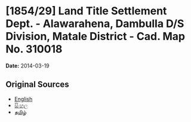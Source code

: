 # [1854/29] Land Title Settlement Dept. - Alawarahena, Dambulla D/S Division, Matale District - Cad. Map No. 310018

**Date:** 2014-03-19

## Original Sources

- [English](https://documents.gov.lk/view/extra-gazettes/2014/3/1854-29_E.pdf)
- [සිංහල](https://documents.gov.lk/view/extra-gazettes/2014/3/1854-29_S.pdf)
- [தமிழ்](https://documents.gov.lk/view/extra-gazettes/2014/3/1854-29_T.pdf)
